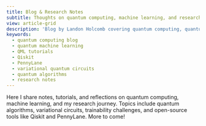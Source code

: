 ```yaml
---
title: Blog & Research Notes
subtitle: Thoughts on quantum computing, machine learning, and research
view: article-grid
description: 'Blog by Landon Holcomb covering quantum computing, quantum machine learning, variational quantum algorithms, QNLP, and research insights.'
keywords:
  - quantum computing blog
  - quantum machine learning
  - QML tutorials
  - Qiskit
  - PennyLane
  - variational quantum circuits
  - quantum algorithms
  - research notes
---
```


Here I share notes, tutorials, and reflections on quantum computing, machine learning, and my research journey. Topics include quantum algorithms, variational circuits, trainability challenges, and open-source tools like Qiskit and PennyLane. More to come!
